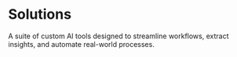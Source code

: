 # Solutions
A suite of custom AI tools designed to streamline workflows, extract insights, and automate real-world processes.
